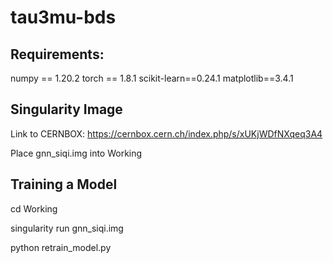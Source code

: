 # tau3mu-bds

## Requirements:

numpy == 1.20.2
torch == 1.8.1
scikit-learn==0.24.1
matplotlib==3.4.1

## Singularity Image
Link to CERNBOX:
https://cernbox.cern.ch/index.php/s/xUKjWDfNXqeq3A4

Place gnn_siqi.img into Working

## Training a Model
cd Working

singularity run gnn_siqi.img

python retrain_model.py


